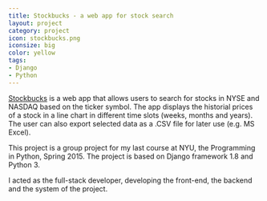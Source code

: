 ```yaml
---
title: Stockbucks - a web app for stock search
layout: project
category: project
icon: stockbucks.png
iconsize: big
color: yellow
tags:
- Django
- Python
---
```


[Stockbucks][1] is a web app that allows users to search for stocks in NYSE and NASDAQ based on the ticker symbol. The app displays the historial prices of a stock in a line chart in different time slots (weeks, months and years). The user can also export selected data as a .CSV file for later use (e.g. MS Excel).

This project is a group project for my last course at NYU, the Programming in Python, Spring 2015. The project is based on Django framework 1.8 and Python 3.

I acted as the full-stack developer, developing the front-end, the backend and the system of the project.

[1]: http://stockbucks.herokuapp.com/
